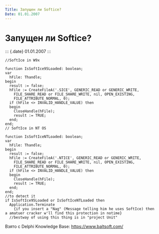 ```yaml
---
Title: Запущен ли Softice?
Date: 01.01.2007
---
```



Запущен ли Softice?
===================

::: {.date}
01.01.2007
:::

    //SoftIce in W9x
     
    function IsSoftIce95Loaded: boolean;
    var
      hFile: Thandle;
    begin
      result := false;
      hFile := CreateFileA('.SICE', GENERIC_READ or GENERIC_WRITE,
        FILE_SHARE_READ or FILE_SHARE_WRITE, nil, OPEN_EXISTING,
        FILE_ATTRIBUTE_NORMAL, 0);
      if (hFile <> INVALID_HANDLE_VALUE) then
      begin
        CloseHandle(hFile);
        result := TRUE;
      end;
    end;
    // SoftIce in NT OS
     
    function IsSoftIceNTLoaded: boolean;
    var
      hFile: Thandle;
    begin
      result := false;
      hFile := CreateFileA('.NTICE', GENERIC_READ or GENERIC_WRITE,
        FILE_SHARE_READ or FILE_SHARE_WRITE, nil, OPEN_EXISTING,
        FILE_ATTRIBUTE_NORMAL, 0);
      if (hFile <> INVALID_HANDLE_VALUE) then
      begin
        CloseHandle(hFile);
        result := TRUE;
      end;
    end;
    //to detect it
    if IsSoftIce95Loaded or IsSoftIceNTLoaded then
      Application.Terminate
        {if you insert a "Nag" (Message telling him he uses SoftIce) then a amatuer cracker w'll find this protection in notime}
      //bestway of using this thing is in "project Unit"

Взято с Delphi Knowledge Base: <https://www.baltsoft.com/>
